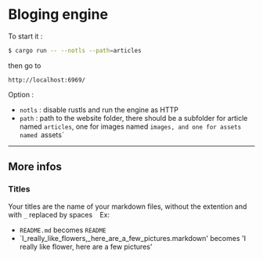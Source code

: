 # Bloging engine

To start it :
```sh 
$ cargo run -- --notls --path=articles
```

then go to

`http://localhost:6969/`

Option :
- `notls` : disable rustls and run the engine as HTTP
- `path` : path to the website folder, there should be a subfolder for article named `articles`, one for images named `images, and one for assets named `assets`

***

## More infos

### Titles
Your titles are the name of your markdown files, without the extention and with `_` replaced by spaces ` `
Ex: 
- `README.md` becomes `README`
- `I_really_like_flowers,_here_are_a_few_pictures.markdown' becomes 'I really like flower, here are a few pictures'

